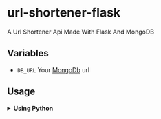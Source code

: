 # url-shortener-flask
A Url Shortener Api Made With Flask And MongoDB

## Variables

- `DB_URL` Your [MongoDb](https://www.mongodb.com/) url


## Usage

<details>
  <summary><b>Using Python</b></summary>
  ```python
import requests

base_url = 'https://url-shortener-flask-1-production.up.railway.app/'  # Update with your API base URL

# Create a shortened URL
long_url = 'https://www.twitter.com'
data = {'long_url': long_url}
response = requests.get(base_url + 'shorten', json=data)

if response.status_code == 201:
    shortened_url = response.json()['shortened_url']
    print('Shortened URL:', shortened_url)
else:
    print('Error creating shortened URL:', response.json())
``` 
</details>

